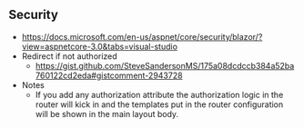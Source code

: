 ## Security
- https://docs.microsoft.com/en-us/aspnet/core/security/blazor/?view=aspnetcore-3.0&tabs=visual-studio
- Redirect if not authorized
  - https://gist.github.com/SteveSandersonMS/175a08dcdccb384a52ba760122cd2eda#gistcomment-2943728
- Notes
  - If you add any authorization attribute the authorization logic in the router will kick in and the templates
  put in the router configuration will be shown in the main layout body.